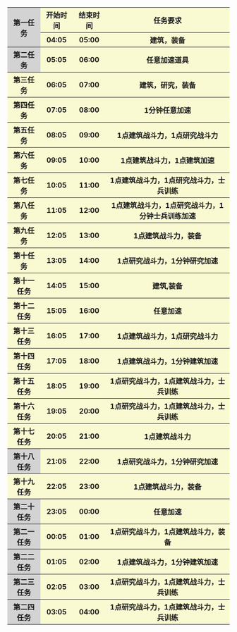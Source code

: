 <table><tbody>
    <tr>
      <th rowspan="2" bgcolor="lightgray">第一任务</th>
      <th   bgcolor="LightGoldenRodYellow">开始时间</th>
      <th   bgcolor="LightGoldenRodYellow">结束时间</th>
      <th   bgcolor="LightGoldenRodYellow">任务要求</th>
    </tr>
      <tr>
        <th   bgcolor="LightGoldenRodYellow">04:05</th>
        <th   bgcolor="LightGoldenRodYellow">05:00</th>
        <th bgcolor="LightGoldenRodYellow">建筑，装备</center></th>
    </tr>
    <tr>
        <th bgcolor="lightgray">第二任务</th>
        <th   bgcolor="LightGoldenRodYellow">05:05</th>
        <th   bgcolor="LightGoldenRodYellow">06:00</th>
        <th bgcolor="LightGoldenRodYellow">任意加速道具</center></th>
    </tr>
    <tr>
        <th bgcolor="LightGoldenRodYellow">第三任务</th>
        <th   bgcolor="LightGoldenRodYellow">06:05</th>
        <th   bgcolor="LightGoldenRodYellow">07:00</th>
        <th bgcolor="LightGoldenRodYellow">建筑，研究，装备</center></th>
    </tr>
    <tr>
        <th bgcolor="LightGoldenRodYellow">第四任务</th>
        <th   bgcolor="LightGoldenRodYellow">07:05</th>
        <th   bgcolor="LightGoldenRodYellow">08:00</th>
        <th bgcolor="LightGoldenRodYellow">1分钟任意加速</center></th>
    </tr>
    <tr>
        <th bgcolor="LightGoldenRodYellow">第五任务</th>
        <th   bgcolor="LightGoldenRodYellow">08:05</th>
        <th   bgcolor="LightGoldenRodYellow">09:00</th>
        <th bgcolor="LightGoldenRodYellow">1点建筑战斗力，1点研究战斗力</center></th>
    </tr>
    <tr>
        <th  bgcolor="LightGoldenRodYellow">第六任务</th>
        <th   bgcolor="LightGoldenRodYellow">09:05</th>
        <th   bgcolor="LightGoldenRodYellow">10:00</th>
        <th bgcolor="LightGoldenRodYellow">1点建筑战斗力，1点建筑加速</center></th>
    </tr>
    <tr>
        <th  bgcolor="LightGoldenRodYellow">第七任务</th>
        <th  bgcolor="LightGoldenRodYellow">10:05</th>
        <th  bgcolor="LightGoldenRodYellow">11:00</th>
        <th bgcolor="LightGoldenRodYellow">1点建筑战斗力，1点研究战斗力，士兵训练</center></th>
    </tr>
    <tr>
        <th bgcolor="LightGoldenRodYellow">第八任务</th>
        <th   bgcolor="LightGoldenRodYellow">11:05</th>
        <th   bgcolor="LightGoldenRodYellow">12:00</th>
        <th bgcolor="LightGoldenRodYellow">1点建筑战斗力，1点研究战斗力，1分钟士兵训练加速</center></th>
    </tr>
    <tr>
        <th bgcolor="LightGoldenRodYellow">第九任务</th>
        <th   bgcolor="LightGoldenRodYellow">12:05</th>
        <th   bgcolor="LightGoldenRodYellow">13:00</th>
        <th bgcolor="LightGoldenRodYellow">1点建筑战斗力，装备</center></th>
    </tr>
    <tr>
        <th bgcolor="LightGoldenRodYellow">第十任务</th>
        <th   bgcolor="LightGoldenRodYellow">13:05</th>
        <th   bgcolor="LightGoldenRodYellow">14:00</th>
        <th bgcolor="LightGoldenRodYellow"><center>1点研究战斗力，1分钟研究加速</center></th>
    </tr>
    <tr>
        <th bgcolor="LightGoldenRodYellow">第十一任务</th>
        <th   bgcolor="LightGoldenRodYellow">14:05</th>
        <th   bgcolor="LightGoldenRodYellow">15:00</th>
        <th bgcolor="LightGoldenRodYellow"><center>建筑,装备</center></th>
    </tr>
    <tr>
        <th bgcolor="LightGoldenRodYellow">第十二任务</th>
        <th bgcolor="LightGoldenRodYellow">15:05</th>
        <th bgcolor="LightGoldenRodYellow">16:00</th>
        <th bgcolor="LightGoldenRodYellow">任意加速</center></th>
    </tr>
    <tr>
        <th bgcolor="LightGoldenRodYellow">第十三任务</th>
        <th bgcolor="LightGoldenRodYellow">16:05</th>
        <th bgcolor="LightGoldenRodYellow">17:00</th>
        <th bgcolor="LightGoldenRodYellow">1点建筑战斗力，1点研究战斗力</center></th>
    </tr>
    <tr>
        <th bgcolor="LightGoldenRodYellow">第十四任务</th>
        <th   bgcolor="LightGoldenRodYellow">17:05</th>
        <th   bgcolor="LightGoldenRodYellow">18:00</th>
        <th bgcolor="LightGoldenRodYellow">1点建筑战斗力，1分钟建筑加速</center></th>
    </tr>
    <tr>
        <th bgcolor="LightGoldenRodYellow">第十五任务</th>
        <th   bgcolor="LightGoldenRodYellow">18:05</th>
        <th   bgcolor="LightGoldenRodYellow">19:00</th>
        <th bgcolor="LightGoldenRodYellow">1点研究战斗力，1点建筑战斗力，士兵训练</center></th>
    </tr>
    <tr>
        <th bgcolor="LightGoldenRodYellow">第十六任务</th>
        <th   bgcolor="LightGoldenRodYellow">19:05</th>
        <th   bgcolor="LightGoldenRodYellow">20:00</th>
        <th bgcolor="LightGoldenRodYellow">1点研究战斗力，1点建筑战斗力，士兵训练</center></th>
    </tr>
    <tr>
        <th bgcolor="LightGoldenRodYellow">第十七任务</th>
        <th   bgcolor="LightGoldenRodYellow">20:05</th>
        <th   bgcolor="LightGoldenRodYellow">21:00</th>
        <th bgcolor="LightGoldenRodYellow">1点建筑战斗力</center></th>
    </tr>
    <tr>
        <th bgcolor="lightgray">第十八任务</th>
        <th   bgcolor="LightGoldenRodYellow">21:05</th>
        <th   bgcolor="LightGoldenRodYellow">22:00</th>
        <th bgcolor="LightGoldenRodYellow">1点研究战斗力，1分钟研究加速</center></th>
    </tr>
    <tr>
        <th bgcolor="LightGoldenRodYellow">第十九任务</th>
        <th   bgcolor="LightGoldenRodYellow">22:05</th>
        <th   bgcolor="LightGoldenRodYellow">23:00</th>
        <th bgcolor="LightGoldenRodYellow">1点建筑战斗力，装备</center></th>
    </tr>
    <tr>
        <th bgcolor="lightgray">第二十任务</th>
        <th   bgcolor="LightGoldenRodYellow">23:05</th>
        <th   bgcolor="LightGoldenRodYellow">00:00</th>
        <th bgcolor="LightGoldenRodYellow">任意加速</center></th>
    </tr>
    <tr>
        <th bgcolor="lightgray">第二一任务</th>
        <th   bgcolor="LightGoldenRodYellow">00:05</th>
        <th   bgcolor="LightGoldenRodYellow">01:00</th>
        <th bgcolor="LightGoldenRodYellow">1点研究战斗力，1点建筑战斗力，装备</center></th>
    </tr>
    <tr>
        <th bgcolor="lightgray">第二二任务</th>
        <th bgcolor="LightGoldenRodYellow">01:05</th>
        <th bgcolor="LightGoldenRodYellow">02:00</th>
        <th bgcolor="LightGoldenRodYellow">1点建筑战斗力，1分钟建筑加速</center></th>
    </tr>
    <tr>
        <th bgcolor="lightgray">第二三任务</th>
        <th   bgcolor="LightGoldenRodYellow">02:05</th>
        <th   bgcolor="LightGoldenRodYellow">03:00</th>
        <th  bgcolor="LightGoldenRodYellow">1点研究战斗力，1点建筑战斗力，士兵训练</center></th>
    </tr>
    <tr>
        <th bgcolor="lightgray">第二四任务</th>
        <th   bgcolor="LightGoldenRodYellow">03:05</th>
        <th   bgcolor="LightGoldenRodYellow">04:00</th>
        <th  bgcolor="LightGoldenRodYellow">1点研究战斗力，1点建筑战斗力，士兵训练</center></th>
    </tr>
</table>

